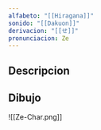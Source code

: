 ```yaml
---
alfabeto: "[[Hiragana]]"
sonido: "[[Dakuon]]"
derivacion: "[[せ]]"
pronunciacion: Ze
---
```

## Descripcion

## Dibujo

![[Ze-Char.png]]